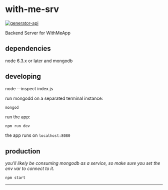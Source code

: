 # with-me-srv

[![generator-api](https://img.shields.io/badge/built%20with-generator--api-green.svg)](https://github.com/ndelvalle/generator-api)

Backend Server for WithMeApp



## dependencies

node 6.3.x or later and mongodb

## developing

node --inspect index.js

run mongodd on a separated terminal instance:

```
mongod
```

run the app:

```bash
npm run dev
```

the app runs on `localhost:8080`

## production

_you'll likely be consuming mongodb as a service, so make sure you set the env var to connect to it._

```bash
npm start
```






--------------------------------------------------------------------------------
